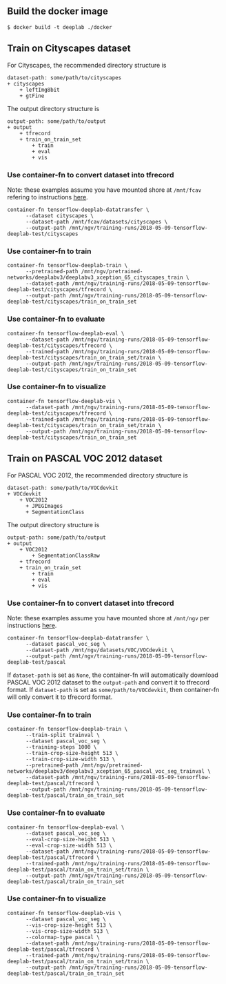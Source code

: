 ## Build the docker image

```
$ docker build -t deeplab ./docker
```

## Train on Cityscapes dataset
For Cityscapes, the recommended directory structure is

```
dataset-path: some/path/to/cityscapes
+ cityscapes
    + leftImg8bit
    + gtFine
```

The output directory structure is

```
output-path: some/path/to/output
+ output
    + tfrecord
    + train_on_train_set
        + train
        + eval
        + vis
```

### Use container-fn to convert dataset into tfrecord

Note: these examples assume you have mounted shore at `/mnt/fcav` refering to instructions [here](https://gitlab.eecs.umich.edu/umfordav/ngv-wiki/wikis/home).
```
container-fn tensorflow-deeplab-datatransfer \
      --dataset cityscapes \
      --dataset-path /mnt/fcav/datasets/cityscapes \
      --output-path /mnt/ngv/training-runs/2018-05-09-tensorflow-deeplab-test/cityscapes
```

### Use container-fn to train

```
container-fn tensorflow-deeplab-train \
      --pretrained-path /mnt/ngv/pretrained-networks/deeplabv3/deeplabv3_xception_65_cityscapes_train \
      --dataset-path /mnt/ngv/training-runs/2018-05-09-tensorflow-deeplab-test/cityscapes/tfrecord \
      --output-path /mnt/ngv/training-runs/2018-05-09-tensorflow-deeplab-test/cityscapes/train_on_train_set
```

### Use container-fn to evaluate
```
container-fn tensorflow-deeplab-eval \
      --dataset-path /mnt/ngv/training-runs/2018-05-09-tensorflow-deeplab-test/cityscapes/tfrecord \
      --trained-path /mnt/ngv/training-runs/2018-05-09-tensorflow-deeplab-test/cityscapes/train_on_train_set/train \
      --output-path /mnt/ngv/training-runs/2018-05-09-tensorflow-deeplab-test/cityscapes/train_on_train_set
```

### Use container-fn to visualize
```
container-fn tensorflow-deeplab-vis \
      --dataset-path /mnt/ngv/training-runs/2018-05-09-tensorflow-deeplab-test/cityscapes/tfrecord \
      --trained-path /mnt/ngv/training-runs/2018-05-09-tensorflow-deeplab-test/cityscapes/train_on_train_set/train \
      --output-path /mnt/ngv/training-runs/2018-05-09-tensorflow-deeplab-test/cityscapes/train_on_train_set
```

## Train on PASCAL VOC 2012 dataset
For PASCAL VOC 2012, the recommended directory structure is

```
dataset-path: some/path/to/VOCdevkit
+ VOCdevkit
    + VOC2012
      + JPEGImages
      + SegmentationClass
```

The output directory structure is

```
output-path: some/path/to/output
+ output
    + VOC2012
        + SegmentationClassRaw
    + tfrecord
    + train_on_train_set
        + train
        + eval
        + vis
```
### Use container-fn to convert dataset into tfrecord

Note: these examples assume you have mounted shore at `/mnt/ngv` per instructions [here](https://gitlab.eecs.umich.edu/umfordav/ngv-wiki/wikis/home).
```
container-fn tensorflow-deeplab-datatransfer \
      --dataset pascal_voc_seg \
      --dataset-path /mnt/ngv/datasets/VOC/VOCdevkit \
      --output-path /mnt/ngv/training-runs/2018-05-09-tensorflow-deeplab-test/pascal
```

If `dataset-path` is set as `None`, the container-fn will automatically download PASCAL VOC 2012 dataset to the `output-path` and convert it to tfrecord format. If `dataset-path` is set as `some/path/to/VOCdevkit`, then container-fn will only convert it to tfrecord format.

### Use container-fn to train

```
container-fn tensorflow-deeplab-train \
      --train-split trainval \
      --dataset pascal_voc_seg \
      --training-steps 1000 \
      --train-crop-size-height 513 \
      --train-crop-size-width 513 \
      --pretrained-path /mnt/ngv/pretrained-networks/deeplabv3/deeplabv3_xception_65_pascal_voc_seg_trainval \
      --dataset-path /mnt/ngv/training-runs/2018-05-09-tensorflow-deeplab-test/pascal/tfrecord \
      --output-path /mnt/ngv/training-runs/2018-05-09-tensorflow-deeplab-test/pascal/train_on_train_set
```

### Use container-fn to evaluate
```
container-fn tensorflow-deeplab-eval \
      --dataset pascal_voc_seg \
      --eval-crop-size-height 513 \
      --eval-crop-size-width 513 \
      --dataset-path /mnt/ngv/training-runs/2018-05-09-tensorflow-deeplab-test/pascal/tfrecord \
      --trained-path /mnt/ngv/training-runs/2018-05-09-tensorflow-deeplab-test/pascal/train_on_train_set/train \
      --output-path /mnt/ngv/training-runs/2018-05-09-tensorflow-deeplab-test/pascal/train_on_train_set
```

### Use container-fn to visualize
```
container-fn tensorflow-deeplab-vis \
      --dataset pascal_voc_seg \
      --vis-crop-size-height 513 \
      --vis-crop-size-width 513 \
      --colormap-type pascal \
      --dataset-path /mnt/ngv/training-runs/2018-05-09-tensorflow-deeplab-test/pascal/tfrecord \
      --trained-path /mnt/ngv/training-runs/2018-05-09-tensorflow-deeplab-test/pascal/train_on_train_set/train \
      --output-path /mnt/ngv/training-runs/2018-05-09-tensorflow-deeplab-test/pascal/train_on_train_set
```
